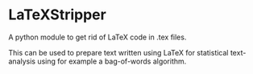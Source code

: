 # LaTeXStripper
A python module to get rid of LaTeX code in .tex files.

This can be used to prepare text written using LaTeX for statistical text-analysis using for example a bag-of-words algorithm.
